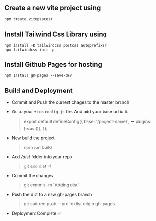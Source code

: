 ## Create a new vite project using

`npm create vite@latest`

## Install Tailwind Css Library using

```
npm install -D tailwindcss postcss autoprefixer
npx tailwindcss init -p
```

## Install Github Pages for hosting

```
npm install gh-pages --save-dev
```

## Build and Deployment

-   Commit and Push the current chages to the master branch

-   Go to your `vite.config.js` file. And add your base url to it.

    > export default defineConfig({
    > base: '/project-name/', ⬅️
    > plugins: [react()],
    > });

-   Now build the project

    > npm run build

-   Add _/dist_ folder into your repo

    > git add dist -f

-   Commit the changes

    > git commit -m "Adding dist"

-   Push the dist to a new gh-pages branch

    > git subtree push --prefix dist origin gh-pages

-   Deployment Complete ✅
